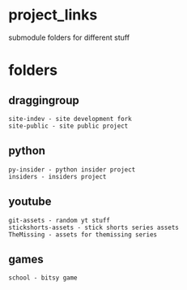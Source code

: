 # project_links
submodule folders for different stuff

# folders
## draggingroup
    site-indev - site development fork
    site-public - site public project
## python
    py-insider - python insider project
    insiders - insiders project
## youtube
    git-assets - random yt stuff
    stickshorts-assets - stick shorts series assets
    TheMissing - assets for themissing series
## games
    school - bitsy game